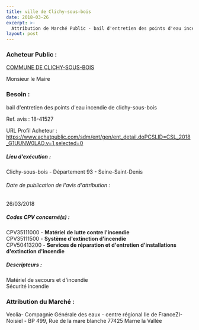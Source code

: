 ```yaml
---
title: ville de Clichy-sous-bois
date: 2018-03-26
excerpt: >-
  Attribution de Marché Public - bail d'entretien des points d'eau incendie de clichy-sous-bois
layout: post
---
```


### Acheteur Public : 
<a href="/acheteur-136/siren-219300142"> COMMUNE DE CLICHY-SOUS-BOIS</a><br/>

Monsieur le Maire





### Besoin :

bail d'entretien des points d'eau incendie de clichy-sous-bois

Ref. avis : 18-41527

URL Profil Acheteur : https://www.achatpublic.com/sdm/ent/gen/ent_detail.doPCSLID=CSL_2018_G1UUNW0LAO,v=1,selected=0

##### Lieu d'exécution :

Clichy-sous-bois - Département 93 - Seine-Saint-Denis

###### Date de publication de l'avis d'attribution : 
26/03/2018

##### Codes CPV concerné(s) :
CPV35111000 - **Matériel de lutte contre l'incendie** <br/>
CPV35111500 - **Système d'extinction d'incendie** <br/>
CPV50413200 - **Services de réparation et d'entretien d'installations d'extinction d'incendie** <br/>

##### Descripteurs :
Matériel de secours et d'incendie <br/>
Sécurité incendie <br/>

### Attribution du Marché :
Veolia- Compagnie Générale des eaux - centre régional Ile de FranceZI- Noisiel - BP 499, Rue de la mare blanche 77425 Marne la Vallée <br/>
